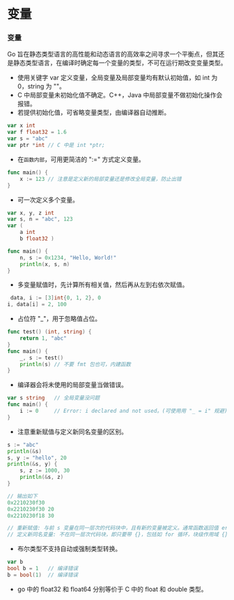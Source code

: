 
变量
=========

### 变量

Go 旨在静态类型语言的高性能和动态语言的高效率之间寻求一个平衡点，但其还是静态类型语言，在编译时确定每一个变量的类型，不可在运行期改变变量类型。

- 使用关键字 var 定义变量，全局变量及局部变量均有默认初始值，如 int 为 0，string 为 ""。
- C 中局部变量未初始化值不确定。C++，Java 中局部变量不做初始化操作会报错。
- 若提供初始化值，可省略变量类型，由编译器自动推断。
```go
var x int
var f float32 = 1.6
var s = "abc"
var ptr *int // C 中是 int *ptr;
```

- 在`函数内部`，可用更简洁的 ":=" 方式定义变量。

```go
func main() {
    x := 123 // 注意是定义新的局部变量还是修改全局变量，防止出错
}
```

- 可一次定义多个变量。
```go
var x, y, z int
var s, n = "abc", 123
var (
    a int
    b float32 )

func main() {
    n, s := 0x1234, "Hello, World!"
    println(x, s, n)
}
```

- 多变量赋值时，先计算所有相关值，然后再从左到右依次赋值。

```go
￼data, i := [3]int{0, 1, 2}, 0
i, data[i] = 2, 100
```

- 占位符 "_"，用于忽略值占位。
```go
func test() (int, string) {
    return 1, "abc"
}
func main() {
    _, s := test()
    println(s) // 不要 fmt 包也可，内建函数
}
```

- 编译器会将未使用的局部变量当做错误。

```go
var s string   // 全局变量没问题
func main() {
    i := 0     // Error: i declared and not used。(可使⽤用 "_ = i" 规避)
}
```

- 注意重新赋值与定义新同名变量的区别。

```go
s := "abc"
println(&s)
s, y := "hello", 20
println(&s, y) {
    s, z := 1000, 30
    println(&s, z)
}

// 输出如下
0x2210230f30
0x2210230f30 20
0x2210230f18 30

// 重新赋值: 与前 s 变量在同一层次的代码块中，且有新的变量被定义。通常函数返回值 err 会被重复使用。
// 定义新同名变量: 不在同一层次代码块，即只要带 {}，包括如 for 循环，块级作用域 {}。
```

- 布尔类型不支持自动或强制类型转换。

```go
var b
bool b = 1   // 编译错误
b = bool(1)  // 编译错误
```

- go 中的 float32 和 float64 分别等价于 C 中的 float 和 double 类型。
